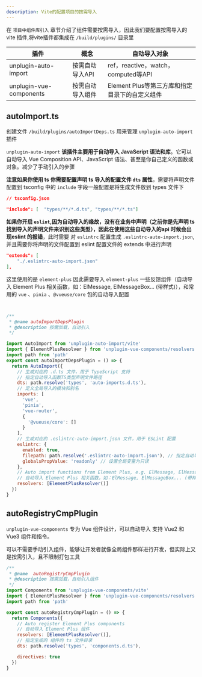 ```yaml
---
description: Vite的配置项目的按需导入
---
```


在 `项目中组件库引入` 章节介绍了组件需要按需导入，因此我们要配置按需导入的 vite 插件,将vite插件都集成在 `/build/plugins/` 目录里



| 插件                     | 概念               | 自动导入对象                                 |
| ------------------------ | ------------------ | -------------------------------------------- |
| unplugin-auto-import     | 按需自动导入API    | ref，reactive，watch，computed等API           |
| unplugin-vue-components  | 按需自动导入组件  | Element Plus等第三方库和指定目录下的自定义组件 |

## autoImport.ts

创建文件 `/build/plugins/autoImportDeps.ts` 用来管理 `unplugin-auto-import`  插件

`unplugin-auto-import` **该插件主要用于自动导入 JavaScript 语法和库**。它可以自动导入 Vue Composition API、JavaScript 语法、甚至是你自己定义的函数或对象。减少了手动引入的步骤

**注意如果你使用 ts 你需要配置声明 ts 导入的配置文件 `dts` 属性**，需要将声明文件配置到 tsconfig 中的 `include` 字段一般配置是将生成文件放到 types 文件下 

~~~json
// tsconfig.json

"include": [  "types/**/*.d.ts", "types/**/*.ts"]
~~~


**如果你开启 `eslint`,因为自动导入的缘故，没有在业务中声明（之前你是先声明 ts 找到导入的声明文件来识别这些类型），因此在使用这些自动导入的api 时候会出现eslint 的报错**，此时需要 对 `eslintrc` 配置生成 `.eslintrc-auto-import.json`,并且需要你将声明的文件配置到  eslint 配置文件的 extends 中进行声明

~~~json
"extends": [
    "./.eslintrc-auto-import.json"
],
~~~

这里使用的是 `element-plus` 因此需要导入 `element-plus` 一些反馈组件（自动导入 Element Plus 相关函数，如：ElMessage, ElMessageBox... (带样式)），和常用的 `vue` 、`pinia` 、`@vueuse/core` 包的自动导入配置
~~~js


/**
 * @name autoImportDepsPlugin
 * @description 按需加载，自动引入
 */

import AutoImport from 'unplugin-auto-import/vite'
import { ElementPlusResolver } from 'unplugin-vue-components/resolvers'
import path from 'path'
export const autoImportDepsPlugin = () => {
  return AutoImport({
    // 生成对应的 .d.ts 文件，用于 TypeScript 支持
    // 指定自动导入函数TS类型声明文件路径
    dts: path.resolve('types', 'auto-imports.d.ts'),
    // 定义全局导入的模块和别名
    imports: [
      'vue',
      'pinia',
      'vue-router',
      {
        '@vueuse/core': []
      }
    ],
    // 生成对应的 .eslintrc-auto-import.json 文件，用于 ESLint 配置
    eslintrc: {
      enabled: true,
      filepath: path.resolve('.eslintrc-auto-import.json'), // 指定自动导入函数 eslint 规则的文件
      globalsPropValue: 'readonly' // 设置全局变量为只读
    },
    // Auto import functions from Element Plus, e.g. ElMessage, ElMessageBox... (with style)
    // 自动导入 Element Plus 相关函数，如：ElMessage, ElMessageBox... (带样式)
    resolvers: [ElementPlusResolver()]
  })
}

~~~

## autoRegistryCmpPlugin

`unplugin-vue-components` 专为 Vue 组件设计，可以自动导入 支持 Vue2 和 Vue3 组件和指令。

可以不需要手动引入组件，能够让开发者就像全局组件那样进行开发，但实际上又是按需引入，且不限制打包工具

~~~js
/**
 * @name  autoRegistryCmpPlugin
 * @description 按需加载，自动引入组件
 */
import Components from 'unplugin-vue-components/vite'
import { ElementPlusResolver } from 'unplugin-vue-components/resolvers'
import path from 'path'

export const autoRegistryCmpPlugin = () => {
  return Components({
    // Auto register Element Plus components
    // 自动导入 Element Plus 组件
    resolvers: [ElementPlusResolver()],
    // 指定生成的 组件的 ts 文件目录
    dts: path.resolve('types', 'components.d.ts'),

    directives: true
  })
}
~~~
